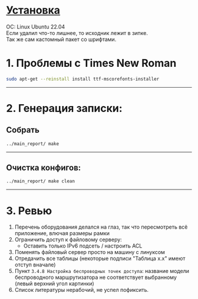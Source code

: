 # [Установка](https://github.com/mstyura/bsuir-diploma-latex)

OC: Linux Ubuntu 22.04  
Если удалил что-то лишнее, то исходник лежит в зипке.  
Так же сам кастомный пакет со шрифтами.
# 1. Проблемы с Times New Roman

```bash
sudo apt-get --reinstall install ttf-mscorefonts-installer
```
---

# 2. Генерация записки:

## Собрать
```bash
../main_report/ make
```
---

## Очистка конфигов:
```bash
../main_report/ make clean
```
---

# 3. Ревью

1. Перечень оборудования делался на глаз, так что пересмотреть всё приложение, влючая размеры рамки
2. Ограничить доступ к файловому серверу:
   - Оставить только IPv6 подсеть / настроить ACL 
3. Поменять файловый сервер просто на машину с линуксом
4. Отредачить все таблицы (некоторые подписи "Таблица х.х" имеют отступ вначале)
5. Пункт `3.4.8 Настройка беспроводных точек доступа`:
название модели беспроводного маршрутизатора не соответствует выбранному (левый верхний угол картинки)
6. Список литературы нерабочий, не успел пофиксить.
